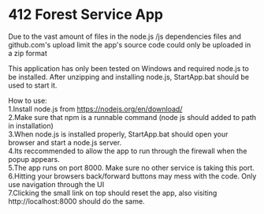 # 412 Forest Service App

Due to the vast amount of files in the node.js /js dependencies files and github.com's upload limit the app's source code could only be uploaded in a zip format  

This application has only been tested on Windows and required node.js to be installed.
After unzipping and installing node.js, StartApp.bat should be used to start it.  

How to use:  
	1.Install node.js from https://nodejs.org/en/download/  
	2.Make sure that npm is a runnable command (node js should added to path in installation)  
	3.When node.js is installed properly, StartApp.bat should open your browser and start a node.js server.  
	4.Its reccommended to allow the app to run through the firewall when the popup appears.  
	5.The app runs on port 8000. Make sure no other service is taking this port.  
	6.Hitting your browsers back/forward buttons may mess with the code. Only use navigation through the UI  
	7.Clicking the small link on top should reset the app, also visiting http://localhost:8000 should do the same.  
